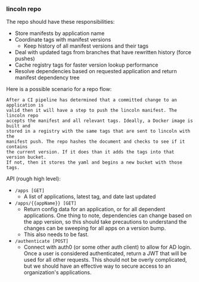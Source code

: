 ### lincoln repo

The repo should have these responsibilities:

- Store manifests by application name
- Coordinate tags with manifest versions
  - Keep history of all manifest versions and their tags
- Deal with updated tags from branches that have rewritten history (force pushes)
- Cache registry tags for faster version lookup performance
- Resolve dependencies based on requested application and return manifest
  dependency tree

Here is a possible scenario for a repo flow:

    After a CI pipeline has determined that a committed change to an application is
    valid then it will have a step to push the lincoln manifest. The lincoln repo
    accepts the manifest and all relevant tags. Ideally, a Docker image is built and
    stored in a registry with the same tags that are sent to lincoln with the
    manifest push. The repo hashes the document and checks to see if it contains
    the current version. If it does than it adds the tags into that version bucket.
    If not, then it stores the yaml and begins a new bucket with those tags.


API (rough high level):

  - `/apps [GET]`
    - A list of applications, latest tag, and date last updated
  - `/apps/{{appName}} [GET]`
    - Return config data for an application, or for all dependent applications.
      One thing to note, dependencies can change based on the app version, so
      this should take precautions to understand the changes can be sweeping for
      all apps on a version bump.
    - This also needs to be fast.
  - `/authenticate [POST]`
    - Connect with auth0 (or some other auth client) to allow for AD login. Once
      a user is considered authenticated, return a JWT that will be used for all
      other requests. This should not be overly complicated, but we should have
      an effective way to secure access to an organization's applications.
